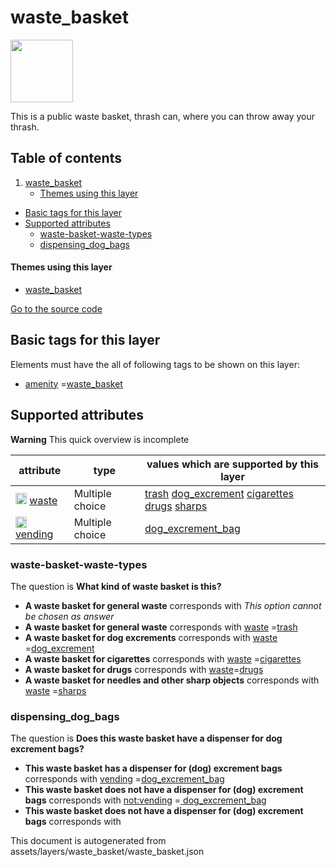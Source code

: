 waste_basket
==============



<img src='https://mapcomplete.osm.be/./assets/themes/waste_basket/waste_basket.svg' height="100px"> 

This is a public waste basket, thrash can, where you can throw away your thrash.

## Table of contents

1. [waste_basket](#waste_basket)
    * [Themes using this layer](#themes-using-this-layer)

- [Basic tags for this layer](#basic-tags-for-this-layer)
- [Supported attributes](#supported-attributes)
    + [waste-basket-waste-types](#waste-basket-waste-types)
    + [dispensing_dog_bags](#dispensing_dog_bags)

#### Themes using this layer

- [waste_basket](https://mapcomplete.osm.be/waste_basket)

[Go to the source code](../assets/layers/waste_basket/waste_basket.json)



Basic tags for this layer
---------------------------



Elements must have the all of following tags to be shown on this layer:

- <a href='https://wiki.openstreetmap.org/wiki/Key:amenity' target='_blank'>amenity</a>
  =<a href='https://wiki.openstreetmap.org/wiki/Tag:amenity%3Dwaste_basket' target='_blank'>waste_basket</a>

Supported attributes
----------------------



**Warning** This quick overview is incomplete

attribute | type | values which are supported by this layer
----------- | ------ | ------------------------------------------
[<img src='https://mapcomplete.osm.be/assets/svg/statistics.svg' height='18px'>](https://taginfo.openstreetmap.org/keys/waste#values) [waste](https://wiki.openstreetmap.org/wiki/Key:waste) | Multiple choice | [trash](https://wiki.openstreetmap.org/wiki/Tag:waste%3Dtrash) [dog_excrement](https://wiki.openstreetmap.org/wiki/Tag:waste%3Ddog_excrement) [cigarettes](https://wiki.openstreetmap.org/wiki/Tag:waste%3Dcigarettes) [drugs](https://wiki.openstreetmap.org/wiki/Tag:waste%3Ddrugs) [sharps](https://wiki.openstreetmap.org/wiki/Tag:waste%3Dsharps)
[<img src='https://mapcomplete.osm.be/assets/svg/statistics.svg' height='18px'>](https://taginfo.openstreetmap.org/keys/vending#values) [vending](https://wiki.openstreetmap.org/wiki/Key:vending) | Multiple choice | [dog_excrement_bag](https://wiki.openstreetmap.org/wiki/Tag:vending%3Ddog_excrement_bag) [](https://wiki.openstreetmap.org/wiki/Tag:vending%3D) [](https://wiki.openstreetmap.org/wiki/Tag:vending%3D)

### waste-basket-waste-types

The question is **What kind of waste basket is this?**

- **A waste basket for general waste** corresponds with _This option cannot be chosen as answer_
- **A waste basket for general waste** corresponds
  with <a href='https://wiki.openstreetmap.org/wiki/Key:waste' target='_blank'>waste</a>
  =<a href='https://wiki.openstreetmap.org/wiki/Tag:waste%3Dtrash' target='_blank'>trash</a>
- **A waste basket for dog excrements** corresponds
  with <a href='https://wiki.openstreetmap.org/wiki/Key:waste' target='_blank'>waste</a>
  =<a href='https://wiki.openstreetmap.org/wiki/Tag:waste%3Ddog_excrement' target='_blank'>dog_excrement</a>
- **A waste basket for cigarettes** corresponds
  with <a href='https://wiki.openstreetmap.org/wiki/Key:waste' target='_blank'>waste</a>
  =<a href='https://wiki.openstreetmap.org/wiki/Tag:waste%3Dcigarettes' target='_blank'>cigarettes</a>
- **A waste basket for drugs** corresponds with <a href='https://wiki.openstreetmap.org/wiki/Key:waste' target='_blank'>
  waste</a>=<a href='https://wiki.openstreetmap.org/wiki/Tag:waste%3Ddrugs' target='_blank'>drugs</a>
- **A waste basket for needles and other sharp objects** corresponds
  with <a href='https://wiki.openstreetmap.org/wiki/Key:waste' target='_blank'>waste</a>
  =<a href='https://wiki.openstreetmap.org/wiki/Tag:waste%3Dsharps' target='_blank'>sharps</a>

### dispensing_dog_bags

The question is **Does this waste basket have a dispenser for dog excrement bags?**

- **This waste basket has a dispenser for (dog) excrement bags** corresponds
  with <a href='https://wiki.openstreetmap.org/wiki/Key:vending' target='_blank'>vending</a>
  =<a href='https://wiki.openstreetmap.org/wiki/Tag:vending%3Ddog_excrement_bag' target='_blank'>dog_excrement_bag</a>
- **This waste basket <b>does not</b> have a dispenser for (dog) excrement bags** corresponds
  with <a href='https://wiki.openstreetmap.org/wiki/Key:not:vending' target='_blank'>not:vending</a>
  =<a href='https://wiki.openstreetmap.org/wiki/Tag:not:vending%3Ddog_excrement_bag' target='_blank'>
  dog_excrement_bag</a>
- **This waste basket <b>does not</b> have a dispenser for (dog) excrement bags** corresponds with

This document is autogenerated from assets/layers/waste_basket/waste_basket.json
